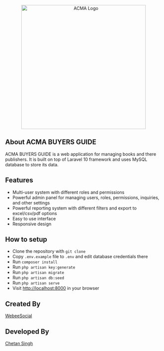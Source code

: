 <p align="center"><a href="acma.in" target="_blank"><img src="https://startup.acma.in/assets/images/logo.jpg" width="400" alt="ACMA Logo"></a></p>



## About ACMA BUYERS GUIDE

ACMA BUYERS GUIDE is a web application for managing books and there publishers. It is built on top of Laravel 10 framework and uses MySQL database to store its data.

## Features

-   Multi-user system with different roles and permissions
-   Powerful admin panel for managing users, roles, permissions, inquiries, and other settings
-   Powerful reporting system with different filters and export to excel/csv/pdf options
-   Easy to use interface
-   Responsive design

## How to setup

-   Clone the repository with `git clone`
-   Copy `.env.example` file to `.env` and edit database credentials there
-   Run `composer install`
-   Run `php artisan key:generate`
-   Run `php artisan migrate`
-   Run `php artisan db:seed`
-   Run `php artisan serve`
-   Visit [http://localhost:8000](http://localhost:8000) in your browser

## Created By

[WebeeSocial](https://webeesocial.com)


## Developed By

[Chetan Singh](https://github.com/webeechetan/)

